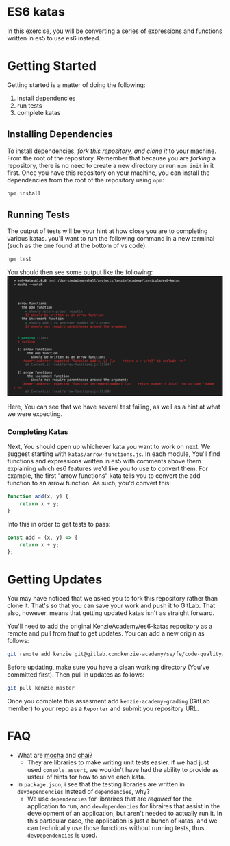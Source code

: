 # ES6 katas
In this exercise, you will be converting a series of expressions and functions
written in es5 to use es6 instead.

# Getting Started
Getting started is a matter of doing the following:
1. install dependencies
2. run tests
3. complete katas

## Installing Dependencies
To install dependencies, *fork [this](https://gitlab.com/kenzie-academy/se/fe/code-quality/s_katas-6) repository, and clone it* to your
machine. From the root of the repository. Remember that because you are
_forking_ a repository, there is no need to create a new directory or run
`npm init` in it first. Once you have this repository on your machine, you
can install the dependencies from the root of the repository using `npm`:
```bash
npm install
```

## Running Tests
The output of tests will be your hint at how close you are to completing various katas. you'll want to run the following command in a new terminal (such as the one found at the bottom of vs code):
```bash
npm test
```

You should then see some output like the following:
![test output screenshot](https://raw.githubusercontent.com/kenzieacademy/es6-katas/master/test_output.png)

Here, You can see that we have several test failing, as well as a hint at what we were expecting.

### Completing Katas
Next, You should open up whichever kata you want to work on next. We suggest starting with `katas/arrow-functions.js`. In each module, You'll find functions and expressions written in es5 with comments above them explaining which es6 features we'd like you to use to convert them. For example, the first "arrow functions" kata tells you to convert the add function to an arrow function. As such, you'd convert this:
```javascript
function add(x, y) {
    return x + y;
}
```

Into this in order to get tests to pass:
```javascript
const add = (x, y) => {
    return x + y;
};
```

# Getting Updates
You may have noticed that we asked you to fork this repository rather than
clone it. That's so that you can save your work and push it to GitLab. That
also, however, means that getting updated katas isn't as straight forward.

You'll need to add the original KenzieAcademy/es6-katas repository as a
remote and pull from _that_ to get updates.
You can add a new origin as follows:
```bash
git remote add kenzie git@gitlab.com:kenzie-academy/se/fe/code-quality/s_katas-6.git
```

Before updating, make sure you have a clean working directory (You've
committed first). Then pull in updates as follows:
```bash
git pull kenzie master
```

Once you complete this assesment add `kenzie-academy-grading` (GitLab member) to your repo as a `Reporter` and submit you repository URL.

# FAQ
- What are [mocha](https://mochajs.org/) and [chai](http://www.chaijs.com/)? 
    - They are libraries to make writing unit tests easier. if we had just
      used `console.assert`, we wouldn't have had the ability to provide as
      usfeul of hints for how to solve each kata.
- In `package.json`, i see that the testing libraries are written in
  `devdependencies` instead of `dependencies`, why?
    - We use `dependencies` for librarires that are _required_ for the
      application to run, and `devdependencies` for libraires that assist in
      the development of an application, but aren't needed to actually run it.
      In this particular case, the application is just a bunch of katas, and we
      can technically use those functions without running tests, thus
      `devDependencies` is used.
